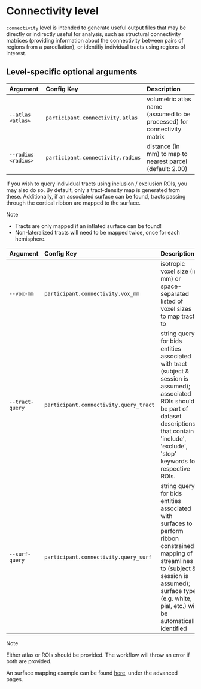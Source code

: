# Connectivity level

`connectivity` level is intended to generate useful output files that may be directly or
indirectly useful for analysis, such as structural connectivity matrices (providing
information about the connectivity between pairs of regions from a parcellation), or
identifiy individual tracts using regions of interest.

## Level-specific optional arguments

| Argument | Config Key | Description |
| :- | :- | :- |
| `--atlas <atlas>` | `participant.connectivity.atlas` | volumetric atlas name (assumed to be processed) for connectivity matrix |
| `--radius <radius>` | `participant.connectivity.radius` | distance (in mm) to map to nearest parcel (default: 2.00) |

If you wish to query individual tracts using inclusion / exclusion ROIs, you may also
do so. By default, only a tract-density map is generated from these. Additionally, if
an associated surface can be found, tracts passing through the cortical ribbon are
mapped to the surface.

> [!NOTE]
> - Tracts are only mapped if an inflated surface can be found!
> - Non-lateralized tracts will need to be mapped twice, once for each hemisphere.



| Argument | Config Key | Description |
| :- | :- | :- |
| `--vox-mm` | `participant.connectivity.vox_mm` | isotropic voxel size (in mm) or space-separated listed of voxel sizes to map tracts to |
| `--tract-query` | `participant.connectivity.query_tract` | string query for bids entities associated with tract (subject & session is assumed); associated ROIs should be part of dataset descriptions that contain 'include', 'exclude', 'stop' keywords for respective ROIs. |
| `--surf-query` | `participant.connectivity.query_surf` | string query for bids entities associated with surfaces to perform ribbon constrained mapping of streamlines to (subject & session is assumed); surface type (e.g. white, pial, etc.) will be automatically identified |

> [!NOTE]
> Either atlas or ROIs should be provided. The workflow will throw an error if both
> are provided.

An surface mapping example can be found [here](../advanced/tract.md), under the advanced pages.
